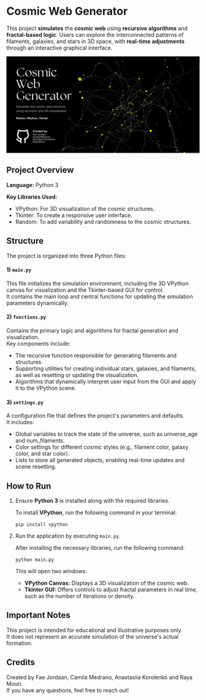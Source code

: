 # Cosmic Web Generator

This project **simulates** the **cosmic web** using **recursive algorithms** and **fractal-based logic**. Users can explore the interconnected patterns of filaments, galaxies, and stars in 3D space, with **real-time adjustments** through an interactive graphical interface.

![Cosmic Web Generator Banner](https://github.com/camilafresitaa/CosmicWebGenerator/blob/main/banner.jpg)

## Project Overview

**Language:** Python 3  

**Key Libraries Used:**  
- VPython: For 3D visualization of the cosmic structures.  
- Tkinter: To create a responsive user interface.  
- Random: To add variability and randomness to the cosmic structures.


## Structure

The project is organized into three Python files:

#### 1) `main.py`  
This file initializes the simulation environment, including the 3D VPython canvas for visualization and the Tkinter-based GUI for control.  
It contains the main loop and central functions for updating the simulation parameters dynamically.

#### 2) `functions.py`  
Contains the primary logic and algorithms for fractal generation and visualization.  
Key components include:
- The recursive function responsible for generating filaments and structures.
- Supporting utilities for creating individual stars, galaxies, and filaments, as well as resetting or updating the visualization.
- Algorithms that dynamically interpret user input from the GUI and apply it to the VPython scene.

#### 3) `settings.py`  
A configuration file that defines the project's parameters and defaults.  
It includes:
- Global variables to track the state of the universe, such as universe_age and num_filaments.
- Color settings for different cosmic styles (e.g., filament color, galaxy color, and star color).
- Lists to store all generated objects, enabling real-time updates and scene resetting.


## How to Run  

1. Ensure **Python 3** is installed along with the required libraries.
   
   To install **VPython**, run the following command in your terminal:
   ```
   pip install vpython
    ```

2. Run the application by executing `main.py`.
   
   After installing the necessary libraries, run the following command:
   ```
   python main.py
   ```
   This will open two windows:
   - **VPython Canvas:** Displays a 3D visualization of the cosmic web.
   - **Tkinter GUI:** Offers controls to adjust fractal parameters in real time, such as the number of iterations or density.


## Important Notes

This project is intended for educational and illustrative purposes only.  
It does not represent an accurate simulation of the universe's actual formation.


## Credits

Created by Fae Jordaan, Camila Medrano, Anastasiia Korolenko and Raya Mouri.  
If you have any questions, feel free to reach out!
